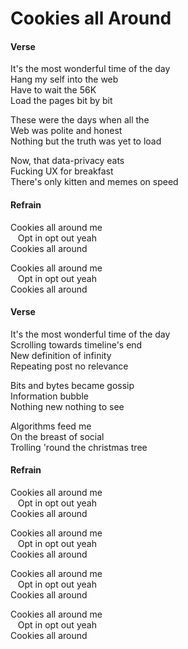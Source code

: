 # Cookies all Around

#### Verse

It's the most wonderful time of the day  
Hang my self into the web  
Have to wait the 56K  
Load the pages bit by bit

These were the days when all the  
Web was polite and honest  
Nothing but the truth was yet to load

Now, that data-privacy eats  
Fucking UX for breakfast  
There's only kitten and memes on speed

#### Refrain

Cookies all around me  
&nbsp;&nbsp; Opt in opt out yeah  
Cookies all around

Cookies all around me  
&nbsp;&nbsp; Opt in opt out yeah  
Cookies all around

#### Verse

It's the most wonderful time of the day  
Scrolling towards timeline's end  
New definition of infinity  
Repeating post no relevance

Bits and bytes became gossip  
Information bubble  
Nothing new nothing to see

Algorithms feed me  
On the breast of social  
Trolling 'round the christmas tree

#### Refrain

Cookies all around me  
&nbsp;&nbsp; Opt in opt out yeah  
Cookies all around

Cookies all around me  
&nbsp;&nbsp; Opt in opt out yeah  
Cookies all around

Cookies all around me  
&nbsp;&nbsp; Opt in opt out yeah  
Cookies all around

Cookies all around me  
&nbsp;&nbsp; Opt in opt out yeah  
Cookies all around
